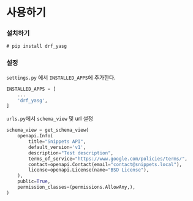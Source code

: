 # 사용하기

### 설치하기

`# pip install drf_yasg`

### 설정

`settings.py` 에서 `INSTALLED_APPS`에 추가한다.

```python
INSTALLED_APPS = [
    ...   
    'drf_yasg',
]
```



`urls.py`에서 `schema_view` 및 url 설정

```python
schema_view = get_schema_view(
    openapi.Info(
        title="Snippets API",
        default_version='v1',
        description="Test description",
        terms_of_service="https://www.google.com/policies/terms/",
        contact=openapi.Contact(email="contact@snippets.local"),
        license=openapi.License(name="BSD License"),
    ),
    public=True,
    permission_classes=(permissions.AllowAny,),
)
```

